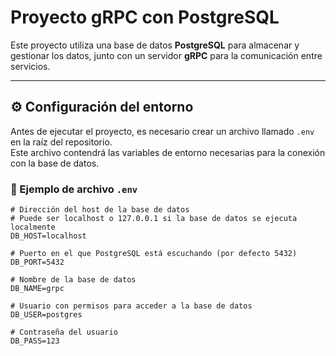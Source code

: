 # Proyecto gRPC con PostgreSQL

Este proyecto utiliza una base de datos **PostgreSQL** para almacenar y gestionar los datos, junto con un servidor **gRPC** para la comunicación entre servicios.

---

## ⚙️ Configuración del entorno

Antes de ejecutar el proyecto, es necesario crear un archivo llamado `.env` en la raíz del repositorio.  
Este archivo contendrá las variables de entorno necesarias para la conexión con la base de datos.

### 🧩 Ejemplo de archivo `.env`

```env
# Dirección del host de la base de datos
# Puede ser localhost o 127.0.0.1 si la base de datos se ejecuta localmente
DB_HOST=localhost

# Puerto en el que PostgreSQL está escuchando (por defecto 5432)
DB_PORT=5432

# Nombre de la base de datos
DB_NAME=grpc

# Usuario con permisos para acceder a la base de datos
DB_USER=postgres

# Contraseña del usuario
DB_PASS=123
